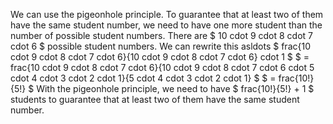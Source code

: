 We can use the pigeonhole principle. To guarantee that at least two of them have the same student number, we need to have one more student than the number of possible student numbers. 
There are $ 10 cdot 9 cdot 8 cdot 7 cdot 6 $ possible student numbers. 
We can rewrite this asldots 
$ frac{10 cdot 9 cdot 8 cdot 7 cdot 6}{10 cdot 9 cdot 8 cdot 7 cdot 6} cdot 1 $ 
$ = frac{10 cdot 9 cdot 8 cdot 7 cdot 6}{10 cdot 9 cdot 8 cdot 7 cdot 6 cdot 5 cdot 4 cdot 3 cdot 2 cdot 1}{5 cdot 4 cdot 3 cdot 2 cdot 1} $ 
$ = frac{10!}{5!} $ 
With the pigeonhole principle, we need to have $ frac{10!}{5!} + 1 $ students to guarantee that at least two of them have the same student number.
